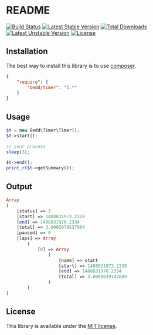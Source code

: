 # README
[![Build Status](https://travis-ci.org/Bedd/timer.svg?branch=master)](https://travis-ci.org/Bedd/timer) [![Latest Stable Version](https://poser.pugx.org/Bedd/timer/v/stable)](https://packagist.org/packages/Bedd/timer) [![Total Downloads](https://poser.pugx.org/Bedd/timer/downloads)](https://packagist.org/packages/Bedd/timer) [![Latest Unstable Version](https://poser.pugx.org/Bedd/timer/v/unstable)](https://packagist.org/packages/Bedd/timer) [![License](https://poser.pugx.org/Bedd/timer/license)](https://packagist.org/packages/Bedd/timer)

## Installation
The best way to install this library is to use [composer](https://getcomposer.org/).

```json
{
    "require": {
        "bedd/timer": "1.*"
    }
}
```

## Usage
```php
$t = new Bedd\Timer\Timer();
$t->start();

// your process
sleep(3);

$t->end();
print_r($t->getSummary());
```

## Output
```php
Array
(
    [status] => 3
    [start] => 1488831973.2328
    [end] => 1488831976.2334
    [total] => 3.0005979537964
    [paused] => 0
    [laps] => Array
        (
            [0] => Array
                (
                    [name] => start
                    [start] => 1488831973.2328
                    [end] => 1488831976.2334
                    [total] => 3.0006039142609
                )
        )
)
```

## License
This library is available under the [MIT license](LICENSE).